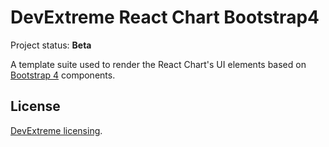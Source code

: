 # DevExtreme React Chart Bootstrap4

Project status: **Beta**

A template suite used to render the React Chart's UI elements based on [Bootstrap 4](http://getbootstrap.com/) components.

## License

[DevExtreme licensing](https://js.devexpress.com/licensing/).
